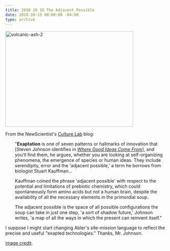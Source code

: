 ```yaml
---
title: 2010 10 15 The Adjacent Possible
date: 2010-10-15 00:00:00 -04:00
type: archive
---
```


<p><a href="http://ablersite.files.wordpress.com/2010/10/volcanic-ash-2.jpg"><img class="alignnone size-full wp-image-4654" alt="volcanic-ash-2" src="{{ site.baseurl }}/uploads/volcanic-ash-2.jpg" width="400" height="300" /></a></p>
<p>From the NewScientist's <a href="http://www.newscientist.com/blogs/culturelab/2010/10/seven-ways-to-make-a-new-thing.html">Culture Lab</a> blog:</p>
<p style="padding-left:30px;">"<strong>Exaptation</strong> is one of seven patterns or hallmarks of innovation that [Steven Johnson identifies in <em><a href="http://www.amazon.com/Where-Good-Ideas-Come-Innovation/dp/1594487715/ref=sr_1_1?ie=UTF8&amp;s=books&amp;qid=1287149362&amp;sr=8-1">Where Good Ideas Come From</a></em>], and you'll find them, he argues, whether you are looking at self-organizing phenomena, the emergence of species or human ideas. They include serendipity, error and the 'adjacent possible,' a term he borrows from biologist Stuart Kauffman...</p>
<p style="padding-left:30px;">Kauffman coined the phrase 'adjacent possible' with respect to the potential and limitations of prebiotic chemistry, which could spontaneously form amino acids but not a human brain, despite the availability of all the necessary elements in the primordial soup.</p>
<p style="padding-left:30px;">The adjacent possible is the space of all possible configurations the soup can take in just one step, 'a sort of shadow future,' Johnson writes, 'a map of all the ways in which the present can reinvent itself."</p>
<p>I suppose I might start changing Abler's site-mission language to reflect the precise and useful "exapted technologies." Thanks, Mr. Johnson.</p>
<p><a href="http://blogs.howstuffworks.com/2010/04/30/stuff-from-the-science-lab-roundup-death-by-volcano/">image credit</a>.</p>
